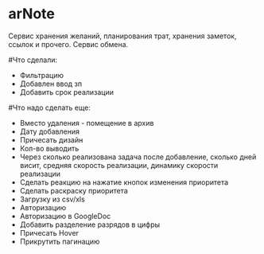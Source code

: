 # arNote
Сервис хранения желаний, планирования трат, хранения заметок, ссылок и прочего. Сервис обмена.


#Что сделали:

* Фильтрацию
* Добавлен ввод зп
* Добавить срок реализации


#Что надо сделать еще:


* Вместо удаления - помещение в архив
* Дату добавления
* Причесать дизайн
* Кол-во выводить
* Через сколько реализована задача после добавление, сколько дней висит, средняя скорость реализации, динамику скорости реализации
* Сделать реакцию на нажатие кнопок изменения приоритета
* Сделать раскраску приоритета
* Загрузку из csv/xls
* Авторизацию
* Авторизацию в GoogleDoc
* Добавить разделение разрядов в цифры
* Причесать Hover
* Прикрутить пагинацию
